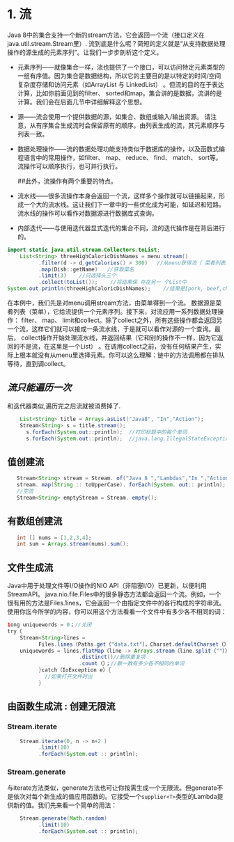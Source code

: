 # 1. 流

  Java 8中的集合支持一个新的stream方法，它会返回一个流（接口定义在java.util.stream.Stream里）.
  流到底是什么呢？简短的定义就是“从支持数据处理操作的源生成的元素序列”。让我们一步步剖析这个定义。

- 元素序列——就像集合一样，流也提供了一个接口，可以访问特定元素类型的一组有序值。因为集合是数据结构，所以它的主要目的是以特定的时间/空间复杂度存储和访问元素（如ArrayList 与 LinkedList） 。但流的目的在于表达计算，比如你前面见到的filter、 sorted和map。集合讲的是数据，流讲的是计算。我们会在后面几节中详细解释这个思想。

- 源——流会使用一个提供数据的源，如集合、数组或输入/输出资源。 请注意，从有序集合生成流时会保留原有的顺序。由列表生成的流，其元素顺序与列表一致。

- 数据处理操作——流的数据处理功能支持类似于数据库的操作，以及函数式编程语言中的常用操作，如filter、 map、 reduce、 find、 match、 sort等。流操作可以顺序执行，也可并行执行。

  ##此外，流操作有两个重要的特点。

- 流水线——很多流操作本身会返回一个流，这样多个操作就可以链接起来，形成一个大的流水线。这让我们下一章中的一些优化成为可能，如延迟和短路。流水线的操作可以看作对数据源进行数据库式查询。

- 内部迭代——与使用迭代器显式迭代的集合不同，流的迭代操作是在背后进行的。

```java
import static java.util.stream.Collectors.toList;
    List<String> threeHighCaloricDishNames = menu.stream()
          .filter(d -> d.getCalories() > 300)   //从menu获得流（ 菜肴列表）建立操作流水线：首先选出高热量的菜肴
          .map(Dish::getName)   //获取菜名
          .limit(3)    //只选择头三个
          .collect(toList());    //将结果保 存在另一 个List中
System.out.println(threeHighCaloricDishNames);    //结果是[pork, beef,chicken]
```

在本例中，我们先是对menu调用stream方法，由菜单得到一个流。 数据源是菜肴列表（菜单），它给流提供一个元素序列。接下来，对流应用一系列数据处理操作： filter、 map、 limit和collect。除了collect之外，所有这些操作都会返回另一个流，这样它们就可以接成一条流水线，于是就可以看作对源的一个查询。最后， collect操作开始处理流水线，并返回结果（它和别的操作不一样，因为它返回的不是流，在这里是一个List） 。在调用collect之前，没有任何结果产生，实际上根本就没有从menu里选择元素。你可以这么理解：链中的方法调用都在排队等待，直到调collect。

## *流只能遍历一次*

  和迭代器类似,遍历完之后流就被消费掉了.

```java
    List<String> title = Arrays.asList("Java8", "In","Action");
    Stream<String> s = title.stream();
      s.forEach(System.out::println);  //打印标题中的每个单词
      s.forEach(System.out::println);  //java.lang.IllegalStateException:流已被操作或关闭
```

## 值创建流

```java
   Stream<String> stream = Stream. of("Java 8 ","Lambdas","In ","Action");
   stream. map(String :: toUpperCase). forEach(System. out:: println);
   //空流
   Stream<String> emptyStream = Stream. empty();
```

## 有数组创建流

```java
   int [] nums = [1,2,3,4];
   int sum = Arrays.stream(nums).sum();
```

## 文件生成流

Java中用于处理文件等I/O操作的NIO API（非阻塞I/O）已更新，以便利用StreamAPI。
java.nio.file.Files中的很多静态方法都会返回一个流。例如，一个很有用的方法是Files.1ines，它会返回一个由指定文件中的各行构成的字符串流。使用你迄今所学的内容，你可以用这个方法看看一个文件中有多少各不相同的词：

```java
1ong uniquewords = 0；//关闭
try（
    Stream<String>lines =
          Files.lines（Paths.get（"data.txt"），Charset.defaultCharset（）））{ //流会自动关闭
    uniquewords = lines.flatMap（line -> Arrays.stream（line.split（""））） //生成单词流
                       .distinct()//删除重复项
                       .count（）；//数一数有多少各不相同的单词
          }catch（IoException e）{
            //如果打开文件时出
          }
```

## 由函数生成流 : 创建无限流

### Stream.iterate

```java
    Stream.iterate(0, n -> n+2 )
          .limit(10)
          .forEach(System.out :: println);
```

### Stream.generate

与iterate方法类似，generate方法也可让你按需生成一个无限流。但generate不是依次对每个新生成的值应用函数的。它接受一个`supplier<T>`类型的Lambda提供新的值。我们先来看一个简单的用法：

```java
    Stream.generate(Math.random)
          .limit(10)
          .forEach(System.out :: println);
```
